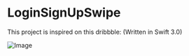 # LoginSignUpSwipe
This project is inspired on this dribbble:
(Written in Swift 3.0) 

![Image](https://cdn-images-1.medium.com/max/1600/1*yhn6D9_USNe0pm36T7OkfA.gif)
